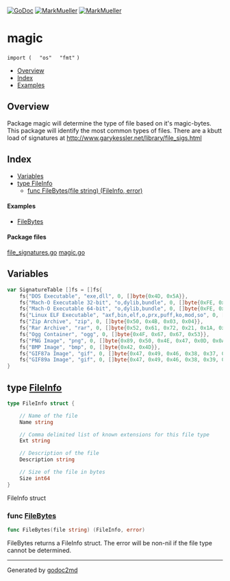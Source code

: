 [![GoDoc](https://godoc.org/github.com/mkmueller/magic?status.svg)](https://godoc.org/github.com/mkmueller/magic)
[![MarkMueller](https://img.shields.io/badge/tests-passed-00cc00.svg)](http://markmueller.com/)
[![MarkMueller](https://img.shields.io/badge/coverage-95.2%25-orange.svg)](http://markmueller.com/)






# magic
`import (`
`  "os"`
`  "fmt"`
`)`

* [Overview](#pkg-overview)
* [Index](#pkg-index)
* [Examples](#pkg-examples)

## <a name="pkg-overview">Overview</a>
Package magic will determine the type of file based on it's magic-bytes. This
package will identify the most common types of files. There are a kbutt load of
signatures at <a href="http://www.garykessler.net/library/file_sigs.html">http://www.garykessler.net/library/file_sigs.html</a>




## <a name="pkg-index">Index</a>
* [Variables](#pkg-variables)
* [type FileInfo](#FileInfo)
  * [func FileBytes(file string) (FileInfo, error)](#FileBytes)

#### <a name="pkg-examples">Examples</a>
* [FileBytes](#example_FileBytes)

#### <a name="pkg-files">Package files</a>
[file_signatures.go](/src/target/file_signatures.go) [magic.go](/src/target/magic.go)



## <a name="pkg-variables">Variables</a>
``` go
var SignatureTable []fs = []fs{
    fs{"DOS Executable", "exe,dll", 0, []byte{0x4D, 0x5A}},
    fs{"Mach-O Executable 32-bit", "o,dylib,bundle", 0, []byte{0xFE, 0xED, 0xFA, 0xCE}},
    fs{"Mach-O Executable 64-bit", "o,dylib,bundle", 0, []byte{0xFE, 0xED, 0xFA, 0xCF}},
    fs{"Linux ELF Executable", "axf,bin,elf,o,prx,puff,ko,mod,so", 0, []byte{0x7F, 0x45, 0x4C, 0x46}},
    fs{"Zip Archive", "zip", 0, []byte{0x50, 0x4B, 0x03, 0x04}},
    fs{"Rar Archive", "rar", 0, []byte{0x52, 0x61, 0x72, 0x21, 0x1A, 0x07, 0x01, 0x00}},
    fs{"Ogg Container", "ogg", 0, []byte{0x4F, 0x67, 0x67, 0x53}},
    fs{"PNG Image", "png", 0, []byte{0x89, 0x50, 0x4E, 0x47, 0x0D, 0x0A, 0x1A, 0x0A}},
    fs{"BMP Image", "bmp", 0, []byte{0x42, 0x4D}},
    fs{"GIF87a Image", "gif", 0, []byte{0x47, 0x49, 0x46, 0x38, 0x37, 0x61}},
    fs{"GIF89a Image", "gif", 0, []byte{0x47, 0x49, 0x46, 0x38, 0x39, 0x61}},
}
```



## <a name="FileInfo">type</a> [FileInfo](/src/target/magic.go?s=663:908#L32)
``` go
type FileInfo struct {

    // Name of the file
    Name string

    // Comma delimited list of known extensions for this file type
    Ext string

    // Description of the file
    Description string

    // Size of the file in bytes
    Size int64
}
```
FileInfo struct







### <a name="FileBytes">func</a> [FileBytes](/src/target/magic.go?s=1047:1095#L53)
``` go
func FileBytes(file string) (FileInfo, error)
```
FileBytes returns a FileInfo struct. The error will be non-nil if the file
type cannot be determined.









- - -
Generated by [godoc2md](http://godoc.org/github.com/davecheney/godoc2md)
